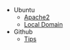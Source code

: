 - Ubuntu
  - [Apache2](/ubuntu/apache2.md)
  - [Local Domain](/ubuntu/local-domain.md)
- Github
  - [Tips](github/tips.md)
